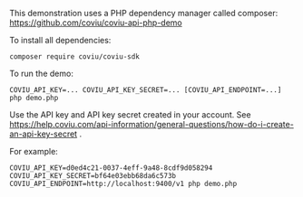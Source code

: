 
This demonstration uses a PHP dependency manager called composer: https://github.com/coviu/coviu-api-php-demo

To install all dependencies:
```
composer require coviu/coviu-sdk
```


To run the demo:
```
COVIU_API_KEY=... COVIU_API_KEY_SECRET=... [COVIU_API_ENDPOINT=...] php demo.php
```

Use the API key and API key secret created in your account.
See https://help.coviu.com/api-information/general-questions/how-do-i-create-an-api-key-secret .


For example:
```
COVIU_API_KEY=d0ed4c21-0037-4eff-9a48-8cdf9d058294 COVIU_API_KEY_SECRET=bf64e03ebb68da6c573b COVIU_API_ENDPOINT=http://localhost:9400/v1 php demo.php
```
